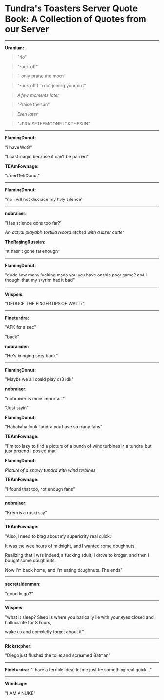 #         Tundra's Toasters Server Quote Book: A Collection of Quotes from our Server

***

**Uranium:**

>"No"

>"Fuck off"

>"I only praise the moon"

>"Fuck off I'm not joining your cult"

>*A few moments later*

>"Praise the sun"

>*Even later*

>"#PRAISETHEMOONFUCKTHESUN"

***

**FlamingDonut:**

"i have WoG"

"I cast magic because it can't be parried"

**TEAmPownage:**

"#nerfTehDonut"

***

**FlamingDonut:**

"no i will not discrace my holy silence"

***

**nobrainer:**

"Has science gone too far?"

*An actual playable tortilla record etched with a lazer cutter*

**TheRagingRussian:**

"it hasn't gone far enough"

***

**FlamingDonut:**

"dude how many fucking mods you you have on this poor game? and I thought that my skyrim had it bad"

***

**Wispers:**

"DEDUCE THE FINGERTIPS OF WALTZ"

***

**Finetundra:**

"AFK for a sec"

"back"

**nobrainder:**

"He's bringing sexy back"

***

**FlamingDonut:**

"Maybe we all could play ds3 idk"

**nobrainer:**

"nobrainer is more important"

"Just sayin"

**FlamingDonut:**

"Hahahaha look Tundra you have so many fans"

**TEAmPownage:**

"I'm too lazy to find a picture of a bunch of wind turbines in a tundra, but just pretend I posted that"

**FlamingDonut:** 

*Picture of a snowy tundra with wind turbines*

**TEAmPownage:**

"I found that too, not enough fans"

***

**nobrainer:**

"Krem is a ruski spy"

***

**TEAmPownage:**

"Also, I need to brag about my superiority real quick:

It was the wee hours of midnight, and I wanted some doughnuts.

Realizing that I was indeed, a fucking adult, I drove to kroger, and then I bought some doughnuts.

Now I'm back home, and I'm eating doughnuts. The ends"

***

**secretaidenman:**

"good to go?"

***

**Wispers:**

"what is sleep? Sleep is where you basically lie with your eyes closed and halluciante for 8 hours,

wake up and completly forget about it."

***

**Rickstopher:**

"Diego just flushed the toilet and screamed Batman"

***

**Finetundra:** "I have a terrible idea; let me just try something real quick..."

***

**Windsage:**

"I AM A NUKE"
